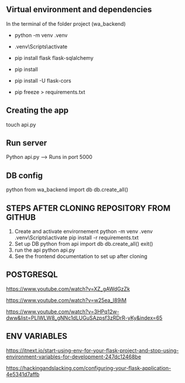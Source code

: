 ## Virtual environment and dependencies

In the terminal of the folder project (wa_backend)

- python -m venv .venv
- .venv\Scripts\activate

- pip install flask flask-sqlalchemy
- pip install
- pip install -U flask-cors
- pip freeze > requirements.txt

## Creating the app

touch api.py

## Run server

Python api.py --> Runs in port 5000

## DB config

python
from wa_backend import db
db.create_all()

## STEPS AFTER CLONING REPOSITORY FROM GITHUB

1. Create and activate envirornement
   python -m venv .venv
   .venv\Scripts\activate
   pip install -r requirements.txt
2. Set up DB
   python
   from api import db
   db.create_all()
   exit()
3. run the api
   python api.py
4. See the frontend documentation to set up after cloning

## POSTGRESQL

https://www.youtube.com/watch?v=XZ_gAWdGzZk

https://www.youtube.com/watch?v=w25ea_I89iM

https://www.youtube.com/watch?v=3HPq12w-dww&list=PLIWLW8_gNNc1dLUGuSAzpsf3zRDrR-yKy&index=65

## ENV VARIABLES

https://itnext.io/start-using-env-for-your-flask-project-and-stop-using-environment-variables-for-development-247dc12468be

https://hackingandslacking.com/configuring-your-flask-application-4e5341d7affb
